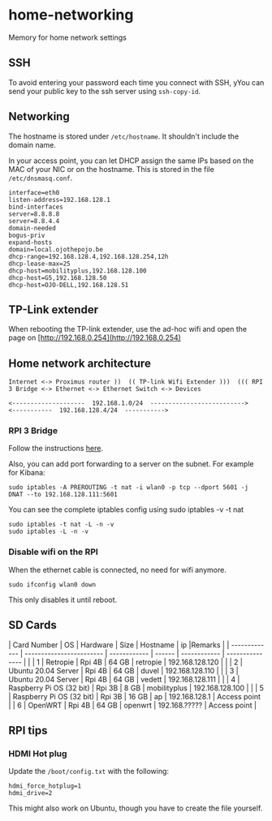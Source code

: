 # home-networking
Memory for home network settings

## SSH

To avoid entering your password each time you connect with SSH, yYou can send your public key to the ssh server using ``ssh-copy-id``.



## Networking

The hostname is stored under ``/etc/hostname``. It shouldn't include the domain name.

In your access point, you can let DHCP assign the same IPs based on the MAC of your NIC or on the hostname. This is stored in the file ``/etc/dnsmasq.conf``. 

````
interface=eth0
listen-address=192.168.128.1
bind-interfaces
server=8.8.8.8
server=8.8.4.4
domain-needed
bogus-priv
expand-hosts
domain=local.ojothepojo.be
dhcp-range=192.168.128.4,192.168.128.254,12h
dhcp-lease-max=25
dhcp-host=mobilityplus,192.168.128.100
dhcp-host=G5,192.168.128.50
dhcp-host=OJO-DELL,192.168.128.51
````


## TP-Link extender

When rebooting the TP-link extender, use the ad-hoc wifi and open the page on [http://192.168.0.254](http://192.168.0.254)


## Home network architecture

````
Internet <-> Proximus router ))  (( TP-link Wifi Extender )))  ((( RPI 3 Bridge <-> Ethernet <-> Ethernet Switch <-> Devices

<--------------------  192.168.1.0/24  -------------------------->              <-----------  192.168.128.4/24  ----------->
````

### RPI 3 Bridge

Follow the instructions [here](https://www.maketecheasier.com/turn-raspberry-pi-into-wi-fi-bridge).

Also, you can add port forwarding to a server on the subnet. For example for Kibana: 
````shell
sudo iptables -A PREROUTING -t nat -i wlan0 -p tcp --dport 5601 -j DNAT --to 192.168.128.111:5601
````
You can see the complete iptables config using sudo iptables -v -t nat
````shell
sudo iptables -t nat -L -n -v
sudo iptables -L -n -v
````

### Disable wifi on the RPI
When the ethernet cable is connected, no need for wifi anymore. 
````
sudo ifconfig wlan0 down
````
This only disables it until reboot. 

## SD Cards


| Card Number   | OS                       | Hardware     | Size   | Hostname     | ip              |Remarks       |
| ------------- | ------------------------ | ------------ | ------ | ------------ | --------------- |              |
| 1             | Retropie                 | Rpi 4B       | 64 GB  | retropie     | 192.168.128.120 |              |
| 2             | Ubuntu 20.04 Server      | Rpi 4B       | 64 GB  | duvel        | 192.168.128.110 |              |
| 3             | Ubuntu 20.04 Server      | Rpi 4B       | 64 GB  | vedett       | 192.168.128.111 |              |
| 4             | Raspberry Pi OS (32 bit) | Rpi 3B       |  8 GB  | mobilityplus | 192.168.128.100 |              |
| 5             | Raspberry Pi OS (32 bit) | Rpi 3B       | 16 GB  | ap           | 192.168.128.1   | Access point |
| 6             | OpenWRT                  | Rpi 4B       | 64 GB  | openwrt      | 192.168.?????   | Access point |



## RPI tips

### HDMI Hot plug

Update the ``/boot/config.txt`` with the following: 
````
hdmi_force_hotplug=1
hdmi_drive=2
````
This might also work on Ubuntu, though you have to create the file yourself. 
